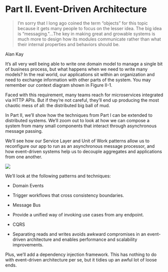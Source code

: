 # Part II. Event-Driven Architecture

> I’m sorry that I long ago coined the term “objects” for this topic because it gets many people to focus on the lesser idea.
>The big idea is “messaging."…The key in making great and growable systems is much more to design how its modules communicate rather than what their internal properties and behaviors should be.

Alan Kay

It’s all very well being able to write one domain model to manage a single bit of business process, but what happens when we need to write many models? In the real world, our applications sit within an organization and need to exchange information with other parts of the system. You may remember our context diagram shown in Figure II-1.

Faced with this requirement, many teams reach for microservices integrated via HTTP APIs. But if they’re not careful, they’ll end up producing the most chaotic mess of all: the distributed big ball of mud.

In Part II, we’ll show how the techniques from Part I can be extended to distributed systems. We’ll zoom out to look at how we can compose a system from many small components that interact through asynchronous message passing.

We’ll see how our Service Layer and Unit of Work patterns allow us to reconfigure our app to run as an asynchronous message processor, and how event-driven systems help us to decouple aggregates and applications from one another.

![](https://learning.oreilly.com/api/v2/epubs/urn:orm:book:9781492052197/files/assets/apwp_0102.png)

We’ll look at the following patterns and techniques:

- Domain Events
- Trigger workflows that cross consistency boundaries.

- Message Bus
- Provide a unified way of invoking use cases from any endpoint.

- CQRS
- Separating reads and writes avoids awkward compromises in an event-driven architecture and enables performance and scalability improvements.

Plus, we’ll add a dependency injection framework. This has nothing to do with event-driven architecture per se, but it tidies up an awful lot of loose ends.
